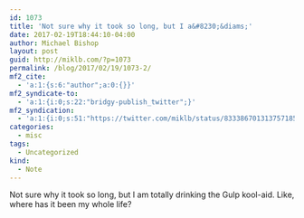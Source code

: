 ```yaml
---
id: 1073
title: 'Not sure why it took so long, but I a&#8230;&diams;'
date: 2017-02-19T18:44:10-04:00
author: Michael Bishop
layout: post
guid: http://miklb.com/?p=1073
permalink: /blog/2017/02/19/1073-2/
mf2_cite:
  - 'a:1:{s:6:"author";a:0:{}}'
mf2_syndicate-to:
  - 'a:1:{i:0;s:22:"bridgy-publish_twitter";}'
mf2_syndication:
  - 'a:1:{i:0;s:51:"https://twitter.com/miklb/status/833386701313757185";}'
categories:
  - misc
tags:
  - Uncategorized
kind:
  - Note
---
```

Not sure why it took so long, but I am totally drinking the Gulp kool-aid. Like, where has it been my whole life?